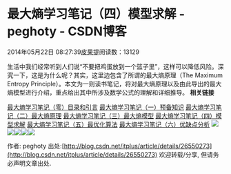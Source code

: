 
# 最大熵学习笔记（四）模型求解 - peghoty - CSDN博客


2014年05月22日 08:27:39[皮果提](https://me.csdn.net/peghoty)阅读数：13129



生活中我们经常听到人们说“不要把鸡蛋放到一个篮子里”，这样可以降低风险。深究一下，这是为什么呢？其实，这里边包含了所谓的最大熵原理（The Maximum Entropy Principle）。本文为一则读书笔记，将对最大熵原理以及由此导出的最大熵模型进行介绍，重点给出其中所涉及数学公式的理解和详细推导。
**相关链接**

[最大熵学习笔记（零）目录和引言](http://blog.csdn.net/itplus/article/details/26550597)
[最大熵学习笔记（一）预备知识](http://blog.csdn.net/itplus/article/details/26549871)
[最大熵学习笔记（二）最大熵原理](http://blog.csdn.net/itplus/article/details/26550127)
[最大熵学习笔记（三）最大熵模型](http://blog.csdn.net/itplus/article/details/26550201)
[最大熵学习笔记（四）模型求解](http://blog.csdn.net/itplus/article/details/26550273)
[最大熵学习笔记（五）最优化算法](http://blog.csdn.net/itplus/article/details/26550369)
[最大熵学习笔记（六）优缺点分析](http://blog.csdn.net/itplus/article/details/26550451)
![](https://img-blog.csdn.net/20140522080234156)![](https://img-blog.csdn.net/20140522080242046)![](https://img-blog.csdn.net/20140522080251718)![](https://img-blog.csdn.net/20140522080300937)![](https://img-blog.csdn.net/20140522080724250)


作者: peghoty
出处:[http://blog.csdn.net/itplus/article/details/26550273](http://blog.csdn.net/itplus/article/details/26550273)
欢迎转载/分享, 但请务必声明文章出处.


